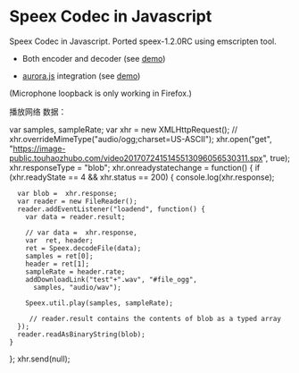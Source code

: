 Speex Codec in Javascript
=========================

Speex Codec in Javascript. Ported speex-1.2.0RC using emscripten tool. 

* Both encoder and decoder (see [demo](http://jpemartins.github.com/speex.js/))

* [aurora.js](http://github.com/ofmlabs/aurora.js) integration (see [demo](http://jpemartins.github.com/speex.js/aurora.html))

(Microphone loopback is only working in Firefox.)

播放网络 数据：


  var samples, sampleRate;
  var xhr = new XMLHttpRequest();
  // xhr.overrideMimeType("audio/ogg;charset=US-ASCII");
  xhr.open("get", "https://image-public.touhaozhubo.com/video2017072415145513096056530311.spx", true);
  xhr.responseType = "blob";
  xhr.onreadystatechange = function() {
    if (xhr.readyState == 4 && xhr.status == 200) {
      console.log(xhr.response);

      var blob =  xhr.response;
      var reader = new FileReader();
      reader.addEventListener("loadend", function() {
        var data = reader.result;

        // var data =  xhr.response,
        var  ret, header;
        ret = Speex.decodeFile(data);
        samples = ret[0];
        header = ret[1];
        sampleRate = header.rate;
        addDownloadLink("test"+".wav", "#file_ogg",
          samples, "audio/wav");

        Speex.util.play(samples, sampleRate);

         // reader.result contains the contents of blob as a typed array
      });
      reader.readAsBinaryString(blob);
    }
  };
  xhr.send(null);
